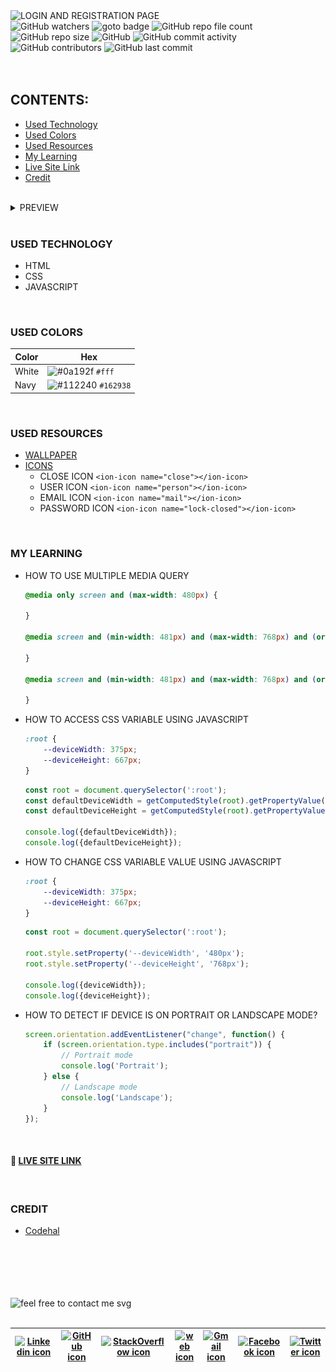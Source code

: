 <img loading="lazy" src="https://readme-typing-svg.demolab.com?font=Poppins&weight=700&size=24&duration=1&pause=1&color=EB008B&center=true&vCenter=true&repeat=false&width=378&height=40&lines=LOGIN+AND+REGISTRATION+PAGE" alt="LOGIN AND REGISTRATION PAGE" />

<!-- repository summary badges start -->
<div>
    <img alt="GitHub watchers" src="https://img.shields.io/github/watchers/montasim/login-and-register-page?&labelColor=EB008B&color=00B8B5">
    <img alt="goto badge" src="https://img.shields.io/github/search/montasim/login-and-register-page/goto?&labelColor=EB008B&color=00B8B5">
    <img alt="GitHub repo file count" src="https://img.shields.io/github/directory-file-count/montasim/login-and-register-page?&labelColor=EB008B&color=00B8B5">
    <img alt="GitHub repo size" src="https://img.shields.io/github/repo-size/montasim/login-and-register-page?&labelColor=EB008B&color=00B8B5">
    <img alt="GitHub" src="https://img.shields.io/github/license/montasim/login-and-register-page?&labelColor=EB008B&color=00B8B5">
    <img alt="GitHub commit activity" src="https://img.shields.io/github/commit-activity/w/montasim/login-and-register-page?&labelColor=EB008B&color=00B8B5">
    <img alt="GitHub contributors" src="https://img.shields.io/github/contributors/montasim/login-and-register-page?&labelColor=EB008B&color=00B8B5">
    <img alt="GitHub last commit" src="https://img.shields.io/github/last-commit/montasim/login-and-register-page?&labelColor=EB008B&color=00B8B5">
</div>
<!-- repository summary badges end -->

<br/>
<br/>

## CONTENTS:
- [Used Technology](#used-technology)
- [Used Colors](#used-colors)
- [Used Resources](#used-resources)
- [My Learning](#my-learning)
- [Live Site Link](#-live-site-link)
- [Credit](#credit)

<br/>

<details>
    <summary> PREVIEW </summary>
    <br/>
    <img loading="lazy" alt="Index page" src="./src/media/images/preview/index.png" />
    <img loading="lazy" alt="Login page" src="./src/media/images/preview/login.png" />
    <img loading="lazy" alt="Register page" src="./src/media/images/preview/register.png" />
</details>

<br/>

### USED TECHNOLOGY

- HTML
- CSS
- JAVASCRIPT

<br/>

### USED COLORS

| Color      | Hex                                                          |
|------------|--------------------------------------------------------------|
| White      | ![#0a192f](https://via.placeholder.com/10/fff?text=+) `#fff` |
| Navy | ![#112240](https://via.placeholder.com/10/162938?text=+) `#162938` |

<br/>

### USED RESOURCES

- [WALLPAPER](./src/media/images/background.jpg)
- [ICONS](https://ionic.io/ionicons)
  - CLOSE ICON `<ion-icon name="close"></ion-icon>`
  - USER ICON `<ion-icon name="person"></ion-icon>`
  - EMAIL ICON `<ion-icon name="mail"></ion-icon>`
  - PASSWORD ICON `<ion-icon name="lock-closed"></ion-icon>`

<br/>

### MY LEARNING

- HOW TO USE MULTIPLE MEDIA QUERY

  ```css
  @media only screen and (max-width: 480px) {
  
  }
  
  @media screen and (min-width: 481px) and (max-width: 768px) and (orientation: portrait) {
  
  }
  
  @media screen and (min-width: 481px) and (max-width: 768px) and (orientation: landscape) {
  
  }
  ```
  
- HOW TO ACCESS CSS VARIABLE USING JAVASCRIPT
  ```css
  :root {
      --deviceWidth: 375px;
      --deviceHeight: 667px;
  }
  ```
  ```javascript
  const root = document.querySelector(':root');
  const defaultDeviceWidth = getComputedStyle(root).getPropertyValue('--deviceWidth');
  const defaultDeviceHeight = getComputedStyle(root).getPropertyValue('--deviceHeight');
  
  console.log({defaultDeviceWidth});
  console.log({defaultDeviceHeight});
  ```

- HOW TO CHANGE CSS VARIABLE VALUE USING JAVASCRIPT
  ```css
  :root {
      --deviceWidth: 375px;
      --deviceHeight: 667px;
  }
  ```
  ```javascript
  const root = document.querySelector(':root');
  
  root.style.setProperty('--deviceWidth', '480px');
  root.style.setProperty('--deviceHeight', '768px');
  
  console.log({deviceWidth});
  console.log({deviceHeight});
  ```

- HOW TO DETECT IF DEVICE IS ON PORTRAIT OR LANDSCAPE MODE?
  ```javascript
  screen.orientation.addEventListener("change", function() {
      if (screen.orientation.type.includes("portrait")) {
          // Portrait mode
          console.log('Portrait');
      } else {
          // Landscape mode
          console.log('Landscape');
      }
  });
  ```
<br/>

#### 🔗 [LIVE SITE LINK](http://montasim-dev.web.app/login-and-register-page/)

<br/>

### CREDIT

- [Codehal](https://www.youtube.com/watch?v=p1GmFCGuVjw)

<br/>

<br/>
<br/>
<br/>
<br/>

<!-- feel free to contact me text start -->
<div> 
    <img loading="lazy" src="https://readme-typing-svg.demolab.com?font=Poppins&weight=600&size=21&duration=1&pause=1&color=00B8B5&center=true&vCenter=true&repeat=false&width=370&height=21&lines=FEEL+FREE+TO+CONTACT+ME+ANYTIME" alt="feel free to contact me svg" />
</div>
<!-- feel free to contact me text end -->

<br/>

<!-- social media links start -->
<table>
    <thead align="center">
        <tr>
            <th>
                <a href="https://www.linkedin.com/in/montasim">
                    <img alt="Linkedin icon" src="https://cdn.simpleicons.org/linkedin" width="35px">
                </a>
            </th>
            <th>
                <a href="https://www.github.com/montasim">
                    <img alt="GitHub icon" src="https://cdn.simpleicons.org/github/white" width="35px">
                </a>
            </th>
            <th>
                <a href="https://stackoverflow.com/users/20348607/montasim">
                    <img alt="StackOverflow icon" src="https://cdn.simpleicons.org/stackoverflow" width="35px">
                </a>
            </th>
            <th>
                <a href="https://montasim-dev.web.app/">
                    <img alt="web icon" src="https://cdn.simpleicons.org/googlechrome" width="35px">
                </a>
            </th>
            <th>
                <a href="mailto:montasimmamun@gmail.com">
                    <img alt="Gmail icon" src="https://cdn.simpleicons.org/gmail" width="35px">
                </a>
            </th>
            <th>
                <a href="https://www.facebook.com/montasimmamun/">
                    <img alt="Facebook icon" src="https://cdn.simpleicons.org/facebook" width="35px">
                </a>
            </th>
            <th>
                <a href="https://twitter.com/montasimmamun">
                    <img alt="Twitter icon" src="https://cdn.simpleicons.org/twitter" width="35px">
                </a>
            </th>
        </tr>
    </thead>
</table>
<!-- social media links end -->
<!-- connect with me end -->

<br/>
<br/>
<br/>
